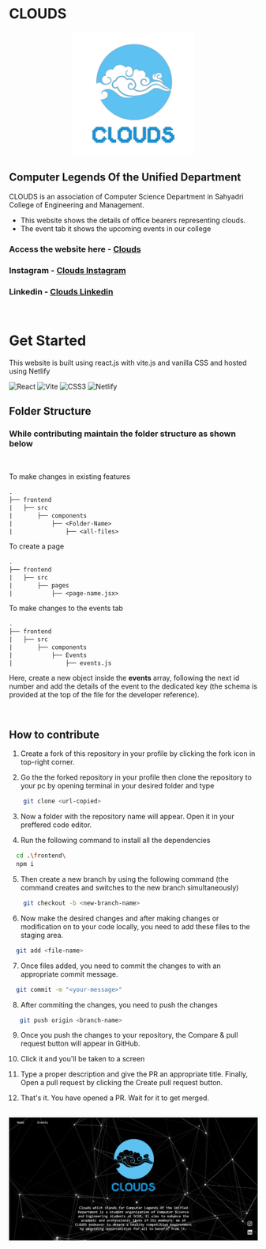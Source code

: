 # CLOUDS

<p align="center">
<img src="frontend\public\Clouds logo.png" width="250px" height="250px">
</p>

## Computer Legends Of the Unified Department

CLOUDS is an association of Computer Science Department in Sahyadri College of Engineering and Management.

- This website shows the details of office bearers representing clouds.
- The event tab it shows the upcoming events in our college

### Access the website here - [Clouds](https://cs-clouds.netlify.app)

### Instagram - [Clouds Instagram](https://instagram.com/clouds_scem?igshid=ZmRlMzRkMDU=)

### Linkedin - [Clouds Linkedin](https://www.linkedin.com/in/department-of-cse-scem-b7190b256)

<br>

# Get Started

This website is built using react.js with vite.js and vanilla CSS and hosted using Netlify

![React](https://img.shields.io/badge/react-%2320232a.svg?style=for-the-badge&logo=react&logoColor=%2361DAFB)
![Vite](https://img.shields.io/badge/vite-%23646CFF.svg?style=for-the-badge&logo=vite&logoColor=white)
![CSS3](https://img.shields.io/badge/css3-%231572B6.svg?style=for-the-badge&logo=css3&logoColor=white)
![Netlify](https://img.shields.io/badge/netlify-%23000000.svg?style=for-the-badge&logo=netlify&logoColor=#00C7B7)

## Folder Structure

### While contributing maintain the folder structure as shown below

<br>

To make changes in existing features

```
.
├── frontend
|   ├── src
|       ├── components
|           ├── <Folder-Name>
|               ├── <all-files>

```

To create a page

```
.
├── frontend
|   ├── src
|       ├── pages
|           ├── <page-name.jsx>

```

To make changes to the events tab

```
.
├── frontend
|   ├── src
|       ├── components
|           ├── Events
|               ├── events.js
```

Here, create a new object inside the **events** array, following the next id number and add the details of the event to the dedicated key (the schema is provided at the top of the file for the developer reference).

<br>

## How to contribute

1. Create a fork of this repository in your profile by clicking the fork icon in top-right corner.

2. Go the the forked repository in your profile then clone the repository to your pc by opening terminal in your desired folder and type

```bash
    git clone <url-copied>
```

3. Now a folder with the repository name will appear. Open it in your preffered code editor.

4. Run the following command to install all the dependencies

```bash
  cd .\frontend\
  npm i
```

5. Then create a new branch by using the following command (the command creates and switches to the new branch simultaneously)

```bash
    git checkout -b <new-branch-name>
```

6.  Now make the desired changes and after making changes or modification on to your code locally, you need to add these files to the staging area.

```bash
  git add <file-name>
```

7.  Once files added, you need to commit the changes to with an appropriate commit message.

```bash
  git commit -m "<your-message>"
```

8.  After commiting the changes, you need to push the changes

```bash
   git push origin <branch-name>
```

9.  Once you push the changes to your repository, the Compare & pull request button will appear in GitHub.

10. Click it and you'll be taken to a screen

11. Type a proper description and give the PR an appropriate title. Finally, Open a pull request by clicking the Create pull request button.

12. That's it. You have opened a PR. Wait for it to get merged.

<br>

<img src="frontend\public\Website.png">
